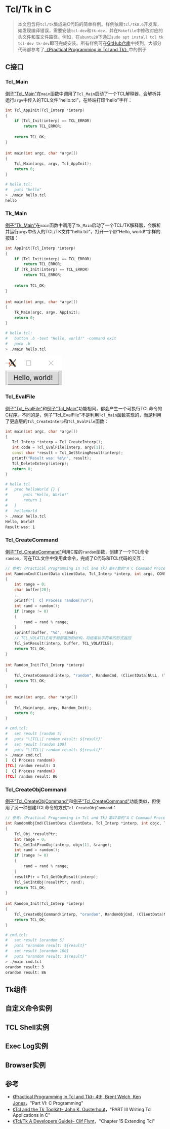 # Tcl/Tk in C

> 本文包含将`tcl/tk`集成进C代码的简单样例。样例依赖`tcl/tk8.6`开发库，如发现编译错误，需要安装`tcl-dev`和`tk-dev`，并在`Makefile`中修改对应的头文件和库文件路径。例如，在`ubuntu20`下通过`sudo apt install tcl tk tcl-dev tk-dev`即可完成安装。所有样例可在[GitHub仓库](https://github.com/LittleBee1024/learning_book/tree/main/docs/topics/tcl_tk_in_c/code)中找到，大部分代码都参考了[《Practical Programming in Tcl and Tk》](https://1drv.ms/u/s!AkcJSyT7tq80feibH0jz3d0nn7s)中的例子

## C接口

### Tcl_Main
[例子"Tcl_Main"](https://github.com/LittleBee1024/learning_book/tree/main/docs/topics/tcl_tk_in_c/code/api/Tcl_Main)在`main`函数中调用了`Tcl_Main`启动了一个TCL解释器，会解析并运行`argv`中传入的TCL文件"hello.tcl"，在终端打印“hello”字样：

```cpp title="main.c" hl_lines="3 11"
int Tcl_AppInit(Tcl_Interp *interp)
{
    if (Tcl_Init(interp) == TCL_ERROR)
        return TCL_ERROR;

    return TCL_OK;
}

int main(int argc, char *argv[])
{
    Tcl_Main(argc, argv, Tcl_AppInit);
    return 0;
}
```
```bash
# hello.tcl:
#   puts "hello"
> ./main hello.tcl
hello
```

### Tk_Main
[例子"Tk_Main"](https://github.com/LittleBee1024/learning_book/tree/main/docs/topics/tcl_tk_in_c/code/api/Tk_Main)在`main`函数中调用了`Tk_Main`启动了一个TCL/TK解释器，会解析并运行`argv`中传入的TCL/TK文件"hello.tcl"，打开一个带“Hello, world!”字样的按钮：
```cpp title="main.c" hl_lines="3 5 13"
int AppInit(Tcl_Interp *interp)
{
    if (Tcl_Init(interp) == TCL_ERROR)
        return TCL_ERROR;
    if (Tk_Init(interp) == TCL_ERROR)
        return TCL_ERROR;

    return TCL_OK;
}

int main(int argc, char *argv[])
{
    Tk_Main(argc, argv, AppInit);
    return 0;
}
```
```bash
# hello.tcl:
#   button .b -text "Hello, world!" -command exit
#   pack .b
> ./main hello.tcl
```
![tk_hello](./images/tk_hello.png)

### Tcl_EvalFile
[例子"Tcl_EvalFile"](https://github.com/LittleBee1024/learning_book/tree/main/docs/topics/tcl_tk_in_c/code/api/Tcl_EvalFile)和[例子"Tcl_Main"](https://github.com/LittleBee1024/learning_book/tree/main/docs/topics/tcl_tk_in_c/code/api/Tcl_Main)功能相同，都会产生一个可执行TCL命令的C程序。不同的是，例子"Tcl_EvalFile"不是利用`Tcl_Main`函数实现的，而是利用了更底层的`Tcl_CreateInterp`和`Tcl_EvalFile`函数：
```cpp title="main.c" hl_lines="3 4"
int main(int argc, char *argv[])
{
   Tcl_Interp *interp = Tcl_CreateInterp();
   int code = Tcl_EvalFile(interp, argv[1]);
   const char *result = Tcl_GetStringResult(interp);
   printf("Result was: %s\n", result);
   Tcl_DeleteInterp(interp);
   return 0;
}
```
```bash
# hello.tcl
#   proc helloWorld {} {
#       puts "Hello, World!"
#       return 1
#   }
#   helloWorld
> ./main hello.tcl
Hello, World!
Result was: 1
```

### Tcl_CreateCommand
[例子"Tcl_CreateCommand"](https://github.com/LittleBee1024/learning_book/tree/main/docs/topics/tcl_tk_in_c/code/api/Tcl_CreateCommand)利用C库的`random`函数，创建了一个TCL命令`random`，可在TCL文件中使用此命令，完成了C代码和TCL代码的交互：

```cpp title="main.c" hl_lines="15 21"
// 参考:《Practical Programming in Tcl and Tk》第47章的"A C Command Procedure"
int RandomCmd(ClientData clientData, Tcl_Interp *interp, int argc, CONST char *argv[])
{
    int range = 0;
    char buffer[20];
    ...
    printf("[  C] Process random()\n");
    int rand = random();
    if (range != 0)
    {
        rand = rand % range;
    }
    sprintf(buffer, "%d", rand);
    // TCL_VOLATILE用于局部遍历的析构，将结果以字符串的形式返回
    Tcl_SetResult(interp, buffer, TCL_VOLATILE);
    return TCL_OK;
}

int Random_Init(Tcl_Interp *interp)
{
    Tcl_CreateCommand(interp, "random", RandomCmd, (ClientData)NULL, (Tcl_CmdDeleteProc *)NULL);
    return TCL_OK;
}

int main(int argc, char *argv[])
{
    Tcl_Main(argc, argv, Random_Init);
    return 0;
}
```
```bash
# cmd.tcl:
#   set result [random 5]
#   puts "\[TCL\] random result: ${result}"
#   set result [random 100]
#   puts "\[TCL\] random result: ${result}"
> ./main cmd.tcl
[  C] Process random()
[TCL] random result: 3
[  C] Process random()
[TCL] random result: 86
```

### Tcl_CreateObjCommand
[例子"Tcl_CreateObjCommand"](https://github.com/LittleBee1024/learning_book/tree/main/docs/topics/tcl_tk_in_c/code/api/Tcl_CreateObjCommand)和[例子"Tcl_CreateCommand"](https://github.com/LittleBee1024/learning_book/tree/main/docs/topics/tcl_tk_in_c/code/api/Tcl_CreateCommand)功能类似，但使用了另一种创建TCL命令的方式`Tcl_CreateObjCommand`：
```cpp title="main.c" hl_lines="6 12 13 19"
// 参考:《Practical Programming in Tcl and Tk》第47章的"A C Command Procedure"
int RandomObjCmd(ClientData clientData, Tcl_Interp *interp, int objc, Tcl_Obj *CONST objv[])
{
    Tcl_Obj *resultPtr;
    int range = 0;
    Tcl_GetIntFromObj(interp, objv[1], &range);
    int rand = random();
    if (range != 0)
    {
        rand = rand % range;
    }
    resultPtr = Tcl_GetObjResult(interp);
    Tcl_SetIntObj(resultPtr, rand);
    return TCL_OK;
}

int Random_Init(Tcl_Interp *interp)
{
    Tcl_CreateObjCommand(interp, "orandom", RandomObjCmd, (ClientData)NULL, (Tcl_CmdDeleteProc *)NULL);
    return TCL_OK;
}
```
```bash
# cmd.tcl:
#   set result [orandom 5]
#   puts "orandom result: ${result}"
#   set result [orandom 100]
#   puts "orandom result: ${result}"
> ./main cmd.tcl
orandom result: 3
orandom result: 86
```

## Tk组件

## 自定义命令实例

## TCL Shell实例

## Exec Log实例

## Browser实例

## 参考
* [《Practical Programming in Tcl and Tk》- 4th, Brent Welch, Ken Jones](https://1drv.ms/u/s!AkcJSyT7tq80feibH0jz3d0nn7s)，"Part VI: C Programming"
* [《Tcl and the Tk Toolkit》- John K. Ousterhout](https://1drv.ms/b/s!AkcJSyT7tq80fFnaE5hYkCST6oI)，"PART III Writing Tcl Applications in C"
* [《Tcl/Tk A Developers Guide》- Clif Flynt](https://1drv.ms/b/s!AkcJSyT7tq80e-BG7QjXcXKSlEA)，"Chapter 15 Extending Tcl"

